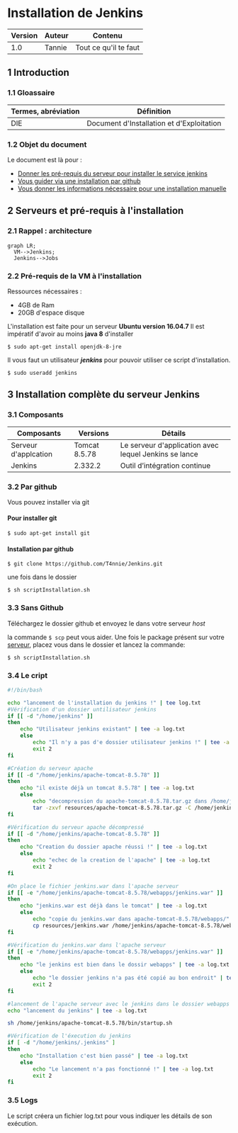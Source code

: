 # Installation de Jenkins

| Version | Auteur | Contenu               |
| ------- | ------ | --------------------- |
| 1.0     | Tannie | Tout ce qu'il te faut |

## 1 Introduction

### 1.1 Gloassaire

| Termes, abréviation | Définition                                |
| ------------------- | ----------------------------------------- |
| DIE                 | Document d'Installation et d'Exploitation |

### 1.2 Objet du document

Le document est là pour :

- [Donner les pré-requis du serveur pour installer le service jenkins](#22-pré-requis-à-linstallation)
- [Vous guider via une installation par github](#32-par-github)
- [Vous donner les informations nécessaire pour une installation manuelle](#33-sans-github)

## 2 Serveurs et pré-requis à l'installation

### 2.1 Rappel : architecture

```mermaid
graph LR;
  VM-->Jenkins;
  Jenkins-->Jobs
```

### 2.2 Pré-requis de la VM à l'installation

Ressources nécessaires :

- 4GB de Ram
- 20GB d'espace disque

L'installation est faite pour un serveur **Ubuntu version 16.04.7**
Il est impératif d'avoir au moins **java 8** d'installer

`$ sudo apt-get install openjdk-8-jre`

Il vous faut un utilisateur **_jenkins_** pour pouvoir utiliser ce script d'installation.

`$ sudo useradd jenkins`

## 3 Installation complète du serveur Jenkins

### 3.1 Composants

| Composants           | Versions      | Détails                                               |
| -------------------- | ------------- | ----------------------------------------------------- |
| Serveur d'applcation | Tomcat 8.5.78 | Le serveur d'application avec lequel Jenkins se lance |
| Jenkins              | 2.332.2       | Outil d’intégration continue                          |

### 3.2 Par github

Vous pouvez installer via git

#### Pour installer git

`$ sudo apt-get install git`

#### Installation par github

`$ git clone https://github.com/T4nnie/Jenkins.git`

une fois dans le dossier

`$ sh scriptInstallation.sh`

### 3.3 Sans Github

Téléchargez le dossier github et envoyez le dans votre serveur _host_

la commande `$ scp` peut vous aider.
Une fois le package présent sur votre [serveur](#2-serveurs-et-pré-requis-à-linstallation), placez vous dans le dossier et lancez la commande:

`$ sh scriptInstallation.sh`

### 3.4 Le cript

```bash
#!/bin/bash

echo "lancement de l'installation du jenkins !" | tee log.txt
#Vérification d'un dossier untilisateur jenkins
if [[ -d "/home/jenkins" ]]
then
    echo "Utilisateur jenkins existant" | tee -a log.txt
    else
        echo "Il n'y a pas d'e dossier utilisateur jenkins !" | tee -a log.txt
        exit 2
fi

#Création du serveur apache
if [[ -d "/home/jenkins/apache-tomcat-8.5.78" ]]
then
    echo "il existe déjà un tomcat 8.5.78" | tee -a log.txt
    else
        echo "decompression du apache-tomcat-8.5.78.tar.gz dans /home/jenkins" | tee -a log.txt
        tar -zxvf resources/apache-tomcat-8.5.78.tar.gz -C /home/jenkins/
fi

#Vérification du serveur apache décompressé
if [[ -d "/home/jenkins/apache-tomcat-8.5.78" ]]
then
    echo "Creation du dossier apache réussi !" | tee -a log.txt
    else
        echo "echec de la creation de l'apache" | tee -a log.txt
        exit 2
fi

#On place le fichier jenkins.war dans l'apache serveur
if [[ -e "/home/jenkins/apache-tomcat-8.5.78/webapps/jenkins.war" ]]
then
    echo "jenkins.war est déjà dans le tomcat" | tee -a log.txt
    else
        echo "copie du jenkins.war dans apache-tomcat-8.5.78/webapps/" | tee -a log.txt
        cp resources/jenkins.war /home/jenkins/apache-tomcat-8.5.78/webapps/
fi

#Vérification du jenkins.war dans l'apache serveur
if [[ -e "/home/jenkins/apache-tomcat-8.5.78/webapps/jenkins.war" ]]
then
    echo "le jenkins est bien dans le dossir webapps" | tee -a log.txt
    else
        echo "le dossier jenkins n'a pas été copié au bon endroit" | tee -a log.txt
        exit 2
fi

#lancement de l'apache serveur avec le jenkins dans le dossier webapps
echo "lancement du jenkins" | tee -a log.txt

sh /home/jenkins/apache-tomcat-8.5.78/bin/startup.sh

#Vérification de l'éxecution du jenkins
if [ -d "/home/jenkins/.jenkins" ]
then
    echo "Installation c'est bien passé" | tee -a log.txt
    else
        echo "Le lancement n'a pas fonctionné !" | tee -a log.txt
        exit 2
fi
```

### 3.5 Logs

Le script créera un fichier log.txt pour vous indiquer les détails de son exécution.
